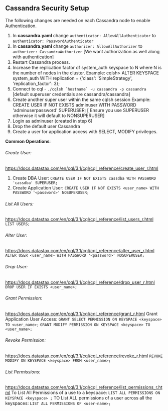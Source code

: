 ## Cassandra Security Setup
The following changes are needed on each Cassandra node to enable Authentication.
1. In __cassandra.yaml__ change ```authenticator: AllowAllAuthenticator``` to ```authenticator: PasswordAuthenticator```
1. In __cassandra.yaml__ change ```authorizer: AllowAllAuthorizer``` to ```authorizer: CassandraAuthorizer``` [We want authorization as well along with authentication]
1. Restart Cassandra process.
1. Increase the replication factor of system_auth keyspace to N where N is the number of nodes in the cluster.
Example: cqlsh> ALTER KEYSPACE system_auth WITH replication = {'class': 'SimpleStrategy', 'replication_factor': 3};
1. Connect to cql - ```./cqlsh `hostname` -u cassandra -p cassandra``` [default superuser credentials are cassandra/cassandra]
1. Create another super user within the same cqlsh session
Example: CREATE USER IF NOT EXISTS adminuser WITH PASSWORD 'adminuserpassword' SUPERUSER; [ Ensure you use SUPERUSER otherwise it will default to NONSUPERUSER]
1. Login as adminuser (created in step 6)
1. Drop the default user Cassandra
1. Create a user for application access with SELECT, MODIFY privileges.



__Common Operations__:
###### Create User:
https://docs.datastax.com/en/cql/3.1/cql/cql_reference/create_user_r.html
1.	Create DBA User:
```CREATE USER IF NOT EXISTS cassdba WITH PASSWORD 'cassdba' SUPERUSER;```
2.	Create Application User:
```CREATE USER IF NOT EXISTS <user_name> WITH PASSWORD '<password>' NOSUPERUSER;```

###### List All Users:
https://docs.datastax.com/en/cql/3.1/cql/cql_reference/list_users_r.html
```LIST USERS;```

###### Alter User:
https://docs.datastax.com/en/cql/3.1/cql/cql_reference/alter_user_r.html
```ALTER USER <user_name> WITH PASSWORD '<password>' NOSUPERUSER;```

###### Drop User:
https://docs.datastax.com/en/cql/3.1/cql/cql_reference/drop_user_r.html
```DROP USER IF EXISTS <user_name>;```

###### Grant Permission:
https://docs.datastax.com/en/cql/3.1/cql/cql_reference/grant_r.html
Grant Application User Access:
```GRANT SELECT PERMISSION ON KEYSPACE <keyspace> TO <user_name>;```
```GRANT MODIFY PERMISSION ON KEYSPACE <keyspace> TO <user_name>;```

###### Revoke Permission:
https://docs.datastax.com/en/cql/3.1/cql/cql_reference/revoke_r.html
```REVOKE MODIFY ON KEYSPACE <keyspace> FROM <user_name>;```

###### List Permissions:
https://docs.datastax.com/en/cql/3.1/cql/cql_reference/list_permissions_r.html
To List All Permissions of a use to a keyspace:
```LIST ALL PERMISSIONS ON  KEYSPACE <keyspace> ;```
TO List ALL permissions of a user across all the keyspaces:
```LIST ALL PERMISSIONS OF <user-name>;```
